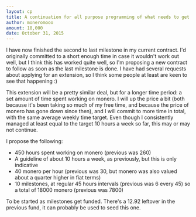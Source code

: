 ```yaml
---
layout: cp
title: A continuation for all purpose programming of what needs to get done in monero
author: moneromooo
amount: 18,000
date: October 31, 2015
---
```



I have now finished the second to last milestone in my current contract. I'd originally committed to a short enough time in case it wouldn't work out well, but I think this has worked quite well, so I'm proposing a new contract to follow as soon as the last milestone is done. I have had several requests about applying for an extension, so I think some people at least are keen to see that happening :)

This extension will be a pretty similar deal, but for a longer time period: a set amount of time spent working on monero. I will up the price a bit (both because it's been taking so much of my free time, and because the price of monero has gone down since then), and I will commit to more time in total, with the same average weekly time target. Even though I consistently managed at least equal to the target 10 hours a week so far, this may or may not continue.

I propose the following:

- 450 hours spent working on monero (previous was 260)
- A guideline of about 10 hours a week, as previously, but this is only indicative
- 40 monero per hour (previous was 30, but monero was also valued about a quarter higher in fiat terms)
- 10 milestones, at regular 45 hours intervals (previous was 6 every 45)
    so a total of 18000 monero (previous was 7800)

To be started as milestones get funded. There's a 12.92 leftover in the previous fund, it can probably be used to seed this one.
